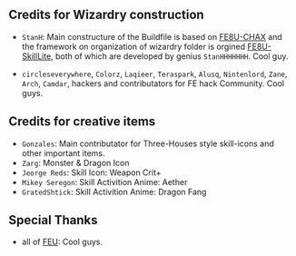 
## Credits for Wizardry construction

- `StanH`: Main constructure of the Buildfile is based on [FE8U-CHAX](https://github.com/StanHash/FE-CHAX.git) and the framework on organization of wizardry folder is orgined [FE8U-SkillLite](https://github.com/StanHash/SkillsLite.git), both of which are developed by genius `StanHHHHHHH`. Cool guy.

- `circleseverywhere`, `Colorz`, `Laqieer`, `Teraspark`, `Alusq`, `Nintenlord`, `Zane`, `Arch`, `Camdar`, hackers and contributators for FE hack Community. Cool guys.



## Credits for creative items

- `Gonzales`: Main contributator for Three-Houses style skill-icons and other important items.
- `Zarg`: Monster & Dragon Icon
- `Jeorge Reds`: Skill Icon: Weapon Crit+
- `Mikey Seregon`: Skill Activition Anime: Aether
- `GratedShtick`: Skill Activition Anime: Dragon Fang

## Special Thanks

- all of [FEU](https://feuniverse.us/): Cool guys.

